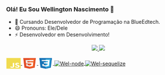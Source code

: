 ### Olá! Eu Sou Wellington Nascimento 👋

- 🌱 Cursando Desenvolvedor de Programação na BlueEdtech.
- 😄 Pronouns: Ele/Dele
- ⚡ Desenvolvedor em Desenvolvimento!

<div align="center">
  <a href="https://github.com/wellingtonnascimentto">
  <img height="180em" src="https://github-readme-stats.vercel.app/api?username=wellingtonnascimentto&show_icons=true&theme=dark&include_all_commits=true&count_private=true"/>
  <img height="180em" src="https://github-readme-stats.vercel.app/api/top-langs/?username=wellingtonnascimentto&layout=compact&langs_count=7&theme=dark"/>
</div>
  <div style="display: inline_block"><br>
  <img align="center" alt="Wel-Js" height="30" width="40" src="https://raw.githubusercontent.com/devicons/devicon/master/icons/javascript/javascript-plain.svg">
  <img align="center" alt="Wel-HTML" height="30" width="40" src="https://raw.githubusercontent.com/devicons/devicon/master/icons/html5/html5-original.svg">
  <img align="center" alt="Wel-CSS" height="30" width="40" src="https://raw.githubusercontent.com/devicons/devicon/master/icons/css3/css3-original.svg">
  <img align="center" alt="Wel-node" height="60" width="60";" src="https://cdn.jsdelivr.net/gh/devicons/devicon/icons/nodejs/nodejs-original-wordmark.svg" />  
   <img align="center" alt="Wel-sequelize" height="40" width="40";" src="https://cdn.jsdelivr.net/gh/devicons/devicon/icons/sequelize/sequelize-original.svg" />
</div>
  
  ##
  
  

  
